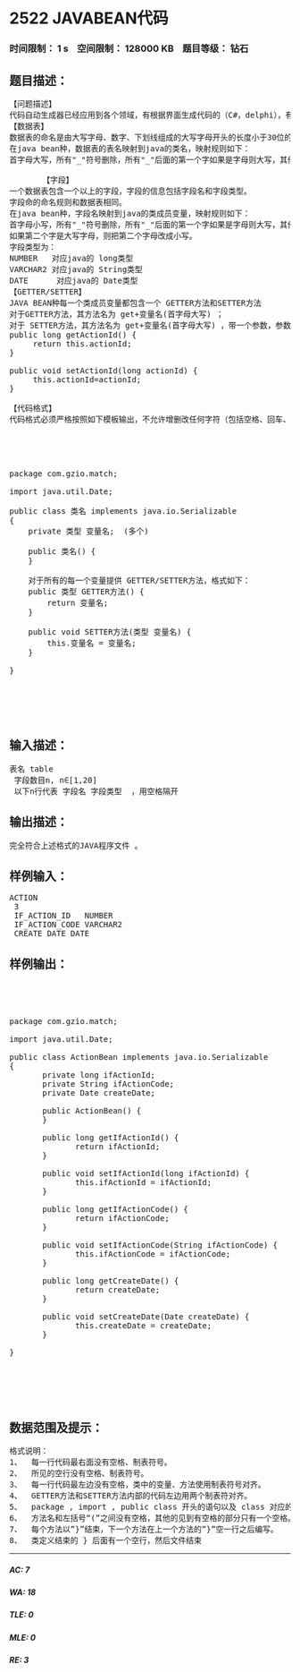 # 2522 JAVABEAN代码   
### 时间限制： 1 s&nbsp;&nbsp;&nbsp;&nbsp;空间限制： 128000 KB&nbsp;&nbsp;&nbsp;&nbsp;题目等级： 钻石  
## 题目描述：  

<pre>
【问题描述】
代码自动生成器已经应用到各个领域，有根据界面生成代码的（C#，delphi），有根据wsdl生成代码的(axis) 。现在需要你做一个基于数据表的代码生成器，输入一个数据表和对应的字段、字段类型信息，生成固定格式的JAVA BEAN代码。
【数据表】
数据表的命名是由大写字母、数字、下划线组成的大写字母开头的长度小于30位的字符串，如 TB_SAMP_MACHINE ，SYSTEM_ID ，TEST2。
在java bean种，数据表的表名映射到java的类名，映射规则如下：
首字母大写，所有"_"符号删除，所有"_"后面的第一个字如果是字母则大写，其他字母小写，然后后面添加字符串“Bean”作为类名。
 
       【字段】
一个数据表包含一个以上的字段，字段的信息包括字段名和字段类型。
字段命的命名规则和数据表相同。
在java bean种，字段名映射到java的类成员变量，映射规则如下：
首字母小写，所有"_"符号删除，所有"_"后面的第一个字如果是字母则大写，其他字母小写：
如果第二个字是大写字母，则把第二个字母改成小写。
字段类型为：
NUMBER   对应java的 long类型
VARCHAR2 对应java的 String类型
DATE      对应java的 Date类型
【GETTER/SETTER】
JAVA BEAN种每一个类成员变量都包含一个 GETTER方法和SETTER方法
对于GETTER方法，其方法名为 get+变量名(首字母大写) ；
对于 SETTER方法，其方法名为 get+变量名(首字母大写) ，带一个参数，参数类型和参数名就是对应变量的类型和变量名，例如：对于long类型的变量名为 actionId 的类成员变量，其GETTER/SETTER方法如下：
public long getActionId() {
     return this.actionId;
}
 
public void setActionId(long actionId) {
     this.actionId=actionId;
}
 
【代码格式】
代码格式必须严格按照如下模板输出，不允许增删改任何字符（包括空格、回车、制表符等等）
 




package com.gzio.match;
 
import java.util.Date;
 
public class 类名 implements java.io.Serializable
{
    private 类型 变量名;  (多个)
 
    public 类名() {
    }
 
    对于所有的每一个变量提供 GETTER/SETTER方法，格式如下：
    public 类型 GETTER方法() {
        return 变量名;
    }
 
    public void SETTER方法(类型 变量名) {
        this.变量名 = 变量名;
    }
 
}
 




</pre>
  
  
## 输入描述：  

<pre>
表名 table
 字段数目n, n∈[1,20]
 以下n行代表 字段名 字段类型  ，用空格隔开
</pre>
  
  
## 输出描述：  

<pre>
完全符合上述格式的JAVA程序文件 。
</pre>
  
  
## 样例输入：  

<pre>
ACTION
 3
 IF_ACTION_ID   NUMBER
 IF_ACTION_CODE VARCHAR2
 CREATE_DATE DATE
</pre>
  
  
## 样例输出：  

<pre>




package com.gzio.match;
 
import java.util.Date;
 
public class ActionBean implements java.io.Serializable
{
       private long ifActionId;
       private String ifActionCode;
       private Date createDate;
 
       public ActionBean() {
       }
 
       public long getIfActionId() {
              return ifActionId;
       }
 
       public void setIfActionId(long ifActionId) {
              this.ifActionId = ifActionId;
       }
 
       public long getIfActionCode() {
              return ifActionCode;
       }
 
       public void setIfActionCode(String ifActionCode) {
              this.ifActionCode = ifActionCode;
       }
 
       public long getCreateDate() {
              return createDate;
       }
 
       public void setCreateDate(Date createDate) {
              this.createDate = createDate;
       }
 
}
 




</pre>
  
  
## 数据范围及提示：  

<pre>
格式说明：
1、  每一行代码最右面没有空格、制表符号。
2、  所见的空行没有空格、制表符号。
3、  每一行代码最左边没有空格，类中的变量、方法使用制表符号对齐。
4、  GETTER方法和SETTER方法内部的代码左边用两个制表符对齐。
5、  package , import , public class 开头的语句以及 class 对应的 { , } 括号向左顶格。
6、  方法名和左括号“(”之间没有空格，其他的见到有空格的部分只有一个空格。（比如 “public”和“void”, “SETTER方法(类型”和“变量名)”， “)”和“{”，“return”和变量名，“this.变量名”和“=”和“变量名;”之间也有一个空格隔开）。
7、  每个方法以”}”结束，下一个方法在上一个方法的”}”空一行之后编写。
8、  类定义结束的 } 后面有一个空行，然后文件结束
</pre>
  
  
***  

##### AC: 7  
##### WA: 18  
##### TLE: 0  
##### MLE: 0  
##### RE: 3  
